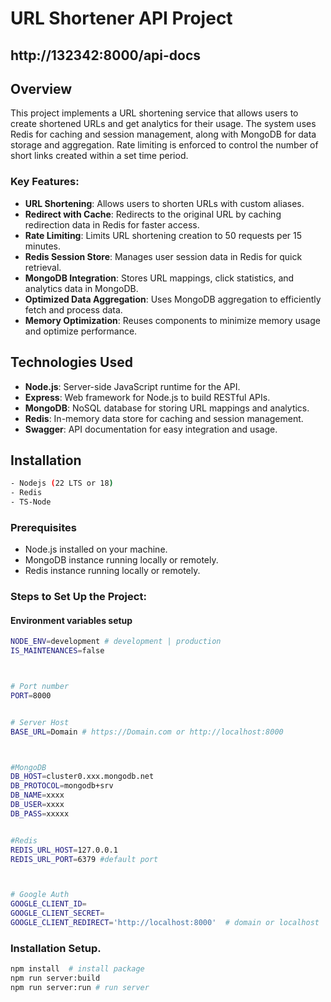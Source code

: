 # URL Shortener API Project

## http://132342:8000/api-docs


## Overview

This project implements a URL shortening service that allows users to create shortened URLs and get analytics for their usage. The system uses Redis for caching and session management, along with MongoDB for data storage and aggregation. Rate limiting is enforced to control the number of short links created within a set time period.

### Key Features:
- **URL Shortening**: Allows users to shorten URLs with custom aliases.
- **Redirect with Cache**: Redirects to the original URL by caching redirection data in Redis for faster access.
- **Rate Limiting**: Limits URL shortening creation to 50 requests per 15 minutes.
- **Redis Session Store**: Manages user session data in Redis for quick retrieval.
- **MongoDB Integration**: Stores URL mappings, click statistics, and analytics data in MongoDB.
- **Optimized Data Aggregation**: Uses MongoDB aggregation to efficiently fetch and process data.
- **Memory Optimization**: Reuses components to minimize memory usage and optimize performance.

## Technologies Used

- **Node.js**: Server-side JavaScript runtime for the API.
- **Express**: Web framework for Node.js to build RESTful APIs.
- **MongoDB**: NoSQL database for storing URL mappings and analytics.
- **Redis**: In-memory data store for caching and session management.
- **Swagger**: API documentation for easy integration and usage.

## Installation

```sh
- Nodejs (22 LTS or 18)
- Redis
- TS-Node
```


### Prerequisites
- Node.js installed on your machine.
- MongoDB instance running locally or remotely.
- Redis instance running locally or remotely.

### Steps to Set Up the Project:

#### Environment variables setup

```sh
NODE_ENV=development # development | production
IS_MAINTENANCES=false



# Port number
PORT=8000  


# Server Host
BASE_URL=Domain # https://Domain.com or http://localhost:8000



#MongoDB
DB_HOST=cluster0.xxx.mongodb.net
DB_PROTOCOL=mongodb+srv
DB_NAME=xxxx
DB_USER=xxxx
DB_PASS=xxxxx


#Redis
REDIS_URL_HOST=127.0.0.1
REDIS_URL_PORT=6379 #default port



# Google Auth
GOOGLE_CLIENT_ID=
GOOGLE_CLIENT_SECRET=
GOOGLE_CLIENT_REDIRECT='http://localhost:8000'  # domain or localhost

```

### Installation Setup.

```sh
npm install  # install package
npm run server:build 
npm run server:run # run server
```